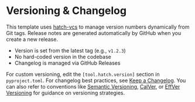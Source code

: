 # Versioning & Changelog

This template uses [hatch-vcs](https://github.com/ofek/hatch-vcs) to manage version numbers dynamically from Git tags. Release notes are generated automatically by GitHub when you create a new release.

- Version is set from the latest tag (e.g., `v1.2.3`)
- No hard-coded version in the codebase
- Changelog is managed via GitHub Releases

For custom versioning, edit the `[tool.hatch.version]` section in `pyproject.toml`. For changelog best practices, see [Keep a Changelog](https://keepachangelog.com/en/1.0.0/). You can also refer to conventions like [Semantic Versioning](https://semver.org/), [CalVer](https://calver.org/), or [EffVer Versioning](https://jacobtomlinson.dev/effver) for guidance on versioning strategies.
